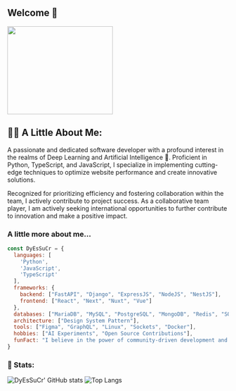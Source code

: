 ## Welcome 👋
<div>
<!--   <img src="https://media.giphy.com/media/IKenQuidh8cPpdxqB0/giphy.gif" width="300" height="300"> -->
  <img src="https://media.giphy.com/media/KXteHUB0FzCVMqIZg9/giphy.gif" width="240" height="200">
</div>


## 👨‍💻 A Little About Me:
A passionate and dedicated software developer with a profound interest in the realms of Deep Learning and Artificial Intelligence 🤖. Proficient in Python, TypeScript, and JavaScript, I specialize in implementing cutting-edge techniques to optimize website performance and create innovative solutions.

Recognized for prioritizing efficiency and fostering collaboration within the team, I actively contribute to project success. As a collaborative team player, I am actively seeking international opportunities to further contribute to innovation and make a positive impact.


### A little more about me...
```javascript
const DyEsSuCr = {
  languages: [
    'Python',
    'JavaScript',
    'TypeScript'
  ],
  frameworks: {
    backend: ["FastAPI", "Django", "ExpressJS", "NodeJS", "NestJS"],
    frontend: ["React", "Next", "Nuxt", "Vue"]
  },
  databases: ["MariaDB", "MySQL", "PostgreSQL", "MongoDB", "Redis", "SQLite"],
  architecture: ["Design System Pattern"],
  tools: ["Figma", "GraphQL", "Linux", "Sockets", "Docker"],
  hobbies: ["AI Experiments", "Open Source Contributions"],
  funFact: "I believe in the power of community-driven development and continuous learning!"
}
```

### 🤯 Stats:
![DyEsSuCr' GitHub stats](https://github-readme-stats.vercel.app/api?username=dyessucr&show_icons=true&theme=tokyonight) ![Top Langs](https://github-readme-stats.vercel.app/api/top-langs/?username=dyessucr&layout=compact&theme=tokyonight)
